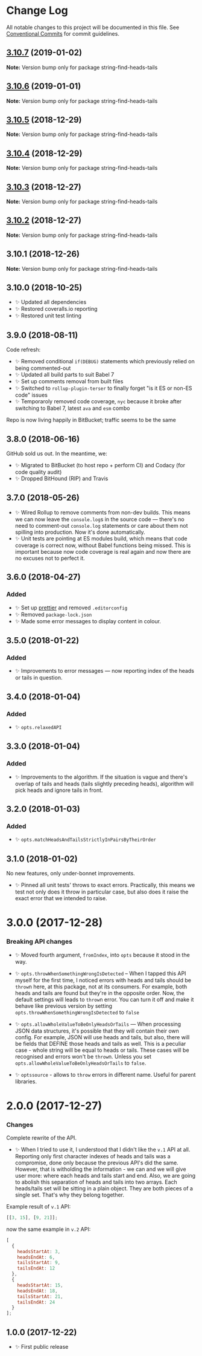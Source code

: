 # Change Log

All notable changes to this project will be documented in this file.
See [Conventional Commits](https://conventionalcommits.org) for commit guidelines.

## [3.10.7](https://bitbucket.org/codsen/codsen/src/master/packages/string-find-heads-tails/compare/string-find-heads-tails@3.10.6...string-find-heads-tails@3.10.7) (2019-01-02)

**Note:** Version bump only for package string-find-heads-tails

## [3.10.6](https://bitbucket.org/codsen/codsen/src/master/packages/string-find-heads-tails/compare/string-find-heads-tails@3.10.5...string-find-heads-tails@3.10.6) (2019-01-01)

**Note:** Version bump only for package string-find-heads-tails

## [3.10.5](https://bitbucket.org/codsen/codsen/src/master/packages/string-find-heads-tails/compare/string-find-heads-tails@3.10.4...string-find-heads-tails@3.10.5) (2018-12-29)

**Note:** Version bump only for package string-find-heads-tails

## [3.10.4](https://bitbucket.org/codsen/codsen/src/master/packages/string-find-heads-tails/compare/string-find-heads-tails@3.10.3...string-find-heads-tails@3.10.4) (2018-12-29)

**Note:** Version bump only for package string-find-heads-tails

## [3.10.3](https://bitbucket.org/codsen/codsen/src/master/packages/string-find-heads-tails/compare/string-find-heads-tails@3.10.2...string-find-heads-tails@3.10.3) (2018-12-27)

**Note:** Version bump only for package string-find-heads-tails

## [3.10.2](https://bitbucket.org/codsen/codsen/src/master/packages/string-find-heads-tails/compare/string-find-heads-tails@3.10.1...string-find-heads-tails@3.10.2) (2018-12-27)

**Note:** Version bump only for package string-find-heads-tails

## 3.10.1 (2018-12-26)

**Note:** Version bump only for package string-find-heads-tails

## 3.10.0 (2018-10-25)

- ✨ Updated all dependencies
- ✨ Restored coveralls.io reporting
- ✨ Restored unit test linting

## 3.9.0 (2018-08-11)

Code refresh:

- ✨ Removed conditional `if(DEBUG)` statements which previously relied on being commented-out
- ✨ Updated all build parts to suit Babel 7
- ✨ Set up comments removal from built files
- ✨ Switched to `rollup-plugin-terser` to finally forget "is it ES or non-ES code" issues
- ✨ Temporaroly removed code coverage, `nyc` because it broke after switching to Babel 7, latest `ava` and `esm` combo

Repo is now living happily in BitBucket; traffic seems to be the same

## 3.8.0 (2018-06-16)

GitHub sold us out. In the meantime, we:

- ✨ Migrated to BitBucket (to host repo + perform CI) and Codacy (for code quality audit)
- ✨ Dropped BitHound (RIP) and Travis

## 3.7.0 (2018-05-26)

- ✨ Wired Rollup to remove comments from non-dev builds. This means we can now leave the `console.log`s in the source code — there's no need to comment-out `console.log` statements or care about them not spilling into production. Now it's done automatically.
- ✨ Unit tests are pointing at ES modules build, which means that code coverage is correct now, without Babel functions being missed. This is important because now code coverage is real again and now there are no excuses not to perfect it.

## 3.6.0 (2018-04-27)

### Added

- ✨ Set up [prettier](https://prettier.io) and removed `.editorconfig`
- ✨ Removed `package-lock.json`
- ✨ Made some error messages to display content in colour.

## 3.5.0 (2018-01-22)

### Added

- ✨ Improvements to error messages — now reporting index of the heads or tails in question.

## 3.4.0 (2018-01-04)

### Added

- ✨ `opts.relaxedAPI`

## 3.3.0 (2018-01-04)

### Added

- ✨ Improvements to the algorithm. If the situation is vague and there's overlap of tails and heads (tails slightly preceding heads), algorithm will pick heads and ignore tails in front.

## 3.2.0 (2018-01-03)

### Added

- ✨ `opts.matchHeadsAndTailsStrictlyInPairsByTheirOrder`

## 3.1.0 (2018-01-02)

No new features, only under-bonnet improvements.

- ✨ Pinned all unit tests' throws to exact errors. Practically, this means we test not only does it throw in particular case, but also does it raise the exact error that we intended to raise.

# 3.0.0 (2017-12-28)

### Breaking API changes

- ✨ Moved fourth argument, `fromIndex`, into `opts` because it stood in the way.

- ✨ `opts.throwWhenSomethingWrongIsDetected` – When I tapped this API myself for the first time, I noticed errors with heads and tails should be `throw`n here, at this package, not at its consumers. For example, both heads and tails are found but they're in the opposite order. Now, the default settings will leads to `throw`n error. You can turn it off and make it behave like previous version by setting `opts.throwWhenSomethingWrongIsDetected` to `false`
- ✨ `opts.allowWholeValueToBeOnlyHeadsOrTails` — When processing JSON data structures, it's possible that they will contain their own config. For example, JSON will use heads and tails, but also, there will be fields that DEFINE those heads and tails as well. This is a peculiar case - whole string will be equal to heads or tails. These cases will be recognised and errors won't be `throw`n. Unless you set `opts.allowWholeValueToBeOnlyHeadsOrTails` to `false`.
- ✨ `optssource` - allows to `throw` errors in different name. Useful for parent libraries.

# 2.0.0 (2017-12-27)

### Changes

Complete rewrite of the API.

- ✨ When I tried to use it, I understood that I didn't like the `v.1` API at all. Reporting only first character indexes of heads and tails was a compromise, done only because the previous API's did the same. However, that is witholding the information - we can and we will give user more: where each heads and tails start and end. Also, we are going to abolish this separation of heads and tails into two arrays. Each heads/tails set will be sitting in a plain object. They are both pieces of a single set. That's why they belong together.

Example result of `v.1` API:

```js
[[3, 15], [9, 21]];
```

now the same example in `v.2` API:

```js
[
  {
    headsStartAt: 3,
    headsEndAt: 6,
    tailsStartAt: 9,
    tailsEndAt: 12
  },
  {
    headsStartAt: 15,
    headsEndAt: 18,
    tailsStartAt: 21,
    tailsEndAt: 24
  }
];
```

## 1.0.0 (2017-12-22)

- ✨ First public release

